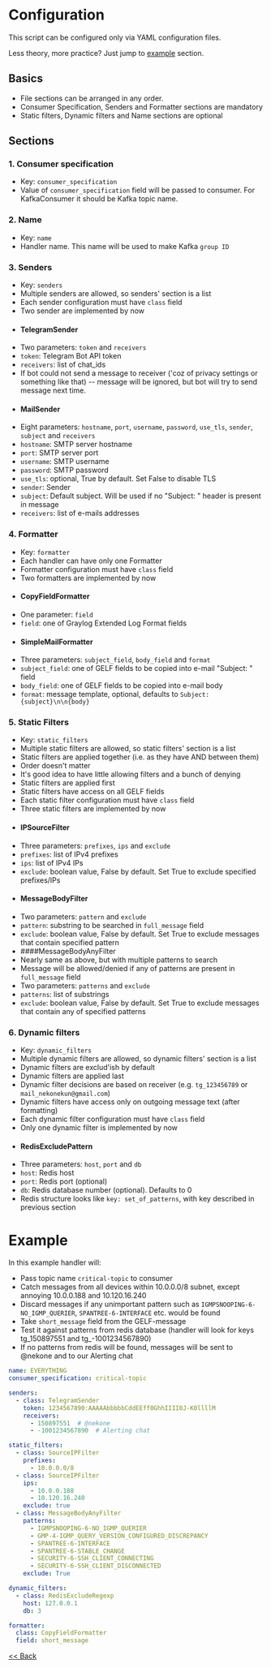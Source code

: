 # Configuration

This script can be configured only via YAML configuration files.

Less theory, more practice? Just jump to [example](#example) section. 

## Basics

 - File sections can be arranged in any order.
 - Consumer Specification, Senders and Formatter sections are mandatory
 - Static filters, Dynamic filters and Name sections are optional


## Sections

### 1. Consumer specification
 - Key: `consumer_specification`
 - Value of `consumer_specification` field will be passed to consumer. For KafkaConsumer it should be Kafka topic name.
### 2. Name
 - Key: `name`
 - Handler name. This name will be used to make Kafka `group ID`
### 3. Senders
 - Key: `senders`
 - Multiple senders are allowed, so senders' section is a list
 - Each sender configuration must have `class` field
 - Two sender are implemented by now
 - #### TelegramSender
 - Two parameters: `token` and `receivers`
 - `token`: Telegram Bot API token
 - `receivers`: list of chat_ids
 - If bot could not send a message to receiver ('coz of privacy settings or something like that) -- message will be ignored, but bot will try to send message next time. 
 - #### MailSender
 - Eight parameters: `hostname`, `port`, `username`, `password`, `use_tls`, `sender`, `subject` and `receivers`
 - `hostname`: SMTP server hostname
 - `port`: SMTP server port
 - `username`: SMTP username
 - `password`: SMTP password
 - `use_tls`: optional, True by default. Set False to disable TLS 
 - `sender`: Sender
 - `subject`: Default subject. Will be used if no "Subject: " header is present in message
 - `receivers`: list of e-mails addresses
### 4. Formatter
 - Key: `formatter`
 - Each handler can have only one Formatter
 - Formatter configuration must have `class` field
 - Two formatters are implemented by now
 - #### CopyFieldFormatter
 - One parameter: `field`
 - `field`: one of Graylog Extended Log Format fields
 - #### SimpleMailFormatter
 - Three parameters: `subject_field`, `body_field` and `format`
 - `subject_field`: one of GELF fields to be copied into e-mail "Subject: " field
 - `body_field`: one of GELF fields to be copied into e-mail body
 - `format`: message template, optional, defaults to `Subject: {subject}\n\n{body}`
### 5. Static Filters
 - Key: `static_filters`
 - Multiple static filters are allowed, so static filters' section is a list
 - Static filters are applied together (i.e. as they have AND between them)
 - Order doesn't matter
 - It's good idea to have little allowing filters and a bunch of denying
 - Static filters are applied first
 - Static filters have access on all GELF fields
 - Each static filter configuration must have `class` field
 - Three static filters are implemented by now
 - #### IPSourceFilter
 - Three parameters: `prefixes`, `ips` and `exclude`
 - `prefixes`: list of IPv4 prefixes
 - `ips`: list of IPv4 IPs
 - `exclude`: boolean value, False by default. Set True to exclude specified prefixes/IPs 
 - #### MessageBodyFilter
 - Two parameters: `pattern` and `exclude`
 - `pattern`: substring to be searched in `full_message` field
 - `exclude`: boolean value, False by default. Set True to exclude messages that contain specified pattern
 - ####MessageBodyAnyFilter
 - Nearly same as above, but with multiple patterns to search
 - Message will be allowed/denied if any of patterns are present in `full_message` field
 - Two parameters: `patterns` and `exclude`
 - `patterns`: list of substrings
 - `exclude`: boolean value, False by default. Set True to exclude messages that contain any of specified patterns

### 6. Dynamic filters
 - Key: `dynamic_filters`
 - Multiple dynamic filters are allowed, so dynamic filters' section is a list
 - Dynamic filters are exclud'ish by default
 - Dynamic filters are applied last
 - Dynamic filter decisions are based on receiver (e.g. `tg_123456789` or `mail_nekonekun@gmail.com`)
 - Dynamic filters have access only on outgoing message text (after formatting)
 - Each dynamic filter configuration must have `class` field
 - Only one dynamic filter is implemented by now
 - #### RedisExcludePattern
 - Three parameters: `host`, `port` and `db`
 - `host`: Redis host
 - `port`: Redis port (optional)
 - `db`: Redis database number (optional). Defaults to 0
 - Redis structure looks like ```key: set_of_patterns```, with key described in previous section
# Example
 In this example handler will:
 - Pass topic name `critical-topic` to consumer
 - Catch messages from all devices within 10.0.0.0/8 subnet, except annoying 10.0.0.188 and 10.120.16.240
 - Discard messages if any unimportant pattern such as `IGMPSNOOPING-6-NO_IGMP_QUERIER`, `SPANTREE-6-INTERFACE` etc. would be found  
 - Take `short_message` field from the GELF-message
 - Test it against patterns from redis database (handler will look for keys tg_150897551 and tg_-1001234567890)
 - If no patterns from redis will be found, messages will be sent to @nekone and to our Alerting chat
```yaml
name: EVERYTHING
consumer_specification: critical-topic 

senders:
  - class: TelegramSender
    token: 1234567890:AAAAAbbbbbCddEEff0GhhIIII0J-K0llllM
    receivers:
      - 150897551  # @nekone
      - -1001234567890  # Alerting chat

static_filters:
  - class: SourceIPFilter
    prefixes:
      - 10.0.0.0/8
  - class: SourceIPFilter
    ips:
      - 10.0.0.188
      - 10.120.16.240
    exclude: true
  - class: MessageBodyAnyFilter
    patterns:
      - IGMPSNOOPING-6-NO_IGMP_QUERIER
      - GMP-4-IGMP_QUERY_VERSION_CONFIGURED_DISCREPANCY
      - SPANTREE-6-INTERFACE
      - SPANTREE-6-STABLE_CHANGE
      - SECURITY-6-SSH_CLIENT_CONNECTING
      - SECURITY-6-SSH_CLIENT_DISCONNECTED
    exclude: True

dynamic_filters:
  - class: RedisExcludeRegexp
    host: 127.0.0.1
    db: 3

formatter:
  class: CopyFieldFormatter
  field: short_message
```
[<< Back](../../README.md)